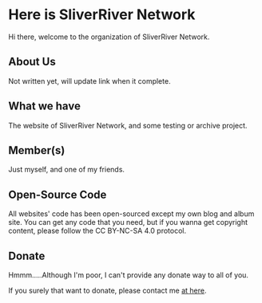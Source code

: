 # Here is SliverRiver Network

Hi there, welcome to the organization of SliverRiver Network.

## About Us

Not written yet, will update link when it complete.

## What we have

The website of SliverRiver Network, and some testing or archive project.

## Member(s)

Just myself, and one of my friends.

## Open-Source Code

All websites' code has been open-sourced except my own blog and album site. You can get any code that you need, but if you wanna get copyright content, please follow the CC BY-NC-SA 4.0 protocol.

## Donate

Hmmm.....Although I'm poor, I can't provide any donate way to all of you.

If you surely that want to donate, please contact me [at here](https://library.restent.win/pages/contact).
